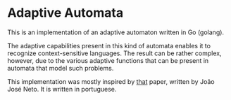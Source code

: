 # Adaptive Automata

This is an implementation of an adaptive automaton written in Go (golang).

The adaptive capabilities present in this kind of automata enables it to recognize context-sensitive languages. The result can be rather complex, however, due to the various adaptive functions that can be present in automata that model such problems.

This implementation was mostly inspired by [that](http://www.pcs.usp.br/~lta/artigos/neto_tese.pdf) paper, written by João José Neto. It is written in portuguese.
